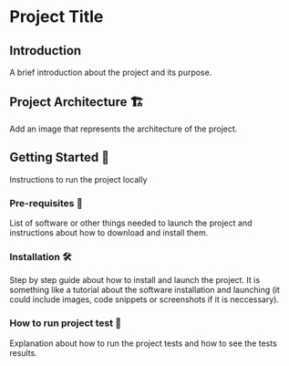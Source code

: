# Project Title

## Introduction
  A brief introduction about the project and its purpose.
  
## Project Architecture 🏗️
  Add an image that represents the architecture of the project.

## Getting Started 🚀
  Instructions to run the project locally
  
  ### Pre-requisites 📝
  List of software or other things needed to launch the project and instructions about how to download and install them.
  
  ### Installation 🛠
  Step by step guide about how to install and launch the project. It is something like a tutorial about the software installation and launching (it could include images, code snippets or screenshots if it is neccessary).

  ### How to run project test 🧪
  Explanation about how to run the project tests and how to see the tests results.
  
  
